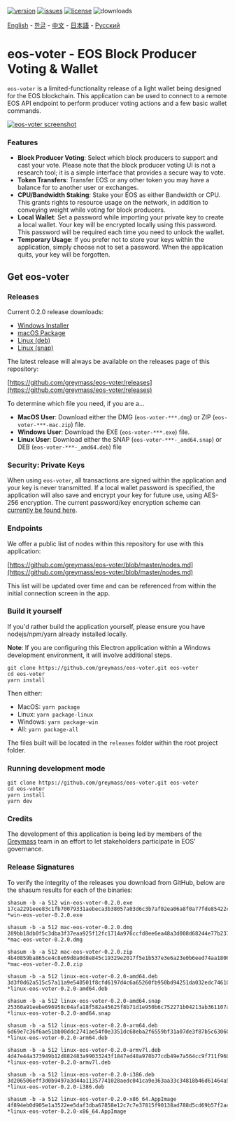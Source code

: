 [![version](https://img.shields.io/github/release/greymass/eos-voter/all.svg)](https://github.com/greymass/eos-voter/releases)
[![issues](https://img.shields.io/github/issues/greymass/eos-voter.svg)](https://github.com/greymass/eos-voter/issues)
[![license](https://img.shields.io/badge/license-MIT-blue.svg)](https://raw.githubusercontent.com/greymass/eos-voter/master/LICENSE)
![downloads](https://img.shields.io/github/downloads/greymass/eos-voter/total.svg)

[English](https://github.com/greymass/eos-voter/blob/master/README.md) - [한글](https://github.com/greymass/eos-voter/blob/master/README.kr.md) - [中文](https://github.com/greymass/eos-voter/blob/master/README.zh.md) - [日本語](https://github.com/greymass/eos-voter/blob/master/README.ja.md) - [Русский](https://github.com/greymass/eos-voter/blob/master/README.ru.md)

# eos-voter - EOS Block Producer Voting & Wallet

`eos-voter` is a limited-functionality release of a light wallet being designed for the EOS blockchain. This application can be used to connect to a remote EOS API endpoint to perform producer voting actions and a few basic wallet commands.

[![eos-voter screenshot](https://raw.githubusercontent.com/greymass/eos-voter/master/eos-voter.png)](https://raw.githubusercontent.com/greymass/eos-voter/master/eos-voter.png)

### Features

- **Block Producer Voting**: Select which block producers to support and cast your vote. Please note that the block producer voting UI is not a research tool; it is a simple interface that provides a secure way to vote.
- **Token Transfers**: Transfer EOS or any other token you may have a balance for to another user or exchanges.
- **CPU/Bandwidth Staking**: Stake your EOS as either Bandwidth or CPU. This grants rights to resource usage on the network, in addition to conveying weight while voting for block producers.
- **Local Wallet**: Set a password while importing your private key to create a local wallet. Your key will be encrypted locally using this password. This password will be required each time you need to unlock the wallet.
- **Temporary Usage**: If you prefer not to store your keys within the application, simply choose not to set a password. When the application quits, your key will be forgotten.

## Get eos-voter

### Releases

Current 0.2.0 release downloads:

- [Windows Installer](https://github.com/greymass/eos-voter/releases/download/v0.2.0/win-eos-voter-0.2.0.exe)
- [macOS Package](https://github.com/greymass/eos-voter/releases/download/v0.2.0/mac-eos-voter-0.2.0.dmg)
- [Linux (deb)](https://github.com/greymass/eos-voter/releases/download/v0.2.0/linux-eos-voter-0.2.0-amd64.snap)
- [Linux (snap)](https://github.com/greymass/eos-voter/releases/download/v0.2.0/linux-eos-voter-0.2.0-amd64.snap)

The latest release will always be available on the releases page of this repository:

[https://github.com/greymass/eos-voter/releases](https://github.com/greymass/eos-voter/releases)

To determine which file you need, if you are a...

- **MacOS User**: Download either the DMG (`eos-voter-***.dmg`) or ZIP (`eos-voter-***-mac.zip`) file.
- **Windows User**: Download the EXE (`eos-voter-***.exe`) file.
- **Linux User**: Download either the SNAP (`eos-voter-***-_amd64.snap`) or DEB (`eos-voter-***-_amd64.deb`) file

### Security: Private Keys

When using `eos-voter`, all transactions are signed within the application and your key is never transmitted. If a local wallet password is specified, the application will also save and encrypt your key for future use, using AES-256 encryption. The current password/key encryption scheme can [currently be found here](https://github.com/aaroncox/eos-voter/blob/master/app/shared/actions/wallet.js#L71-L86).

### Endpoints

We offer a public list of nodes within this repository for use with this application:

[https://github.com/greymass/eos-voter/blob/master/nodes.md](https://github.com/greymass/eos-voter/blob/master/nodes.md)

This list will be updated over time and can be referenced from within the initial connection screen in the app.

### Build it yourself

If you'd rather build the application yourself, please ensure you have nodejs/npm/yarn already installed locally.

**Note**: If you are configuring this Electron application within a Windows development environment, it will involve additional steps.

```
git clone https://github.com/greymass/eos-voter.git eos-voter
cd eos-voter
yarn install
```

Then either:

- MacOS: `yarn package`
- Linux: `yarn package-linux`
- Windows: `yarn package-win`
- All: `yarn package-all`

The files built will be located in the `releases` folder within the root project folder.

### Running development mode

```
git clone https://github.com/greymass/eos-voter.git eos-voter
cd eos-voter
yarn install
yarn dev
```

### Credits

The development of this application is being led by members of the [Greymass](https://greymass.com) team in an effort to let stakeholders participate in EOS’ governance.

### Release Signatures

To verify the integrity of the releases you download from GitHub, below are the shasum results for each of the binaries:

```
shasum -b -a 512 win-eos-voter-0.2.0.exe
17ca2291eee83c1fb70079331aebeca3b38057a03d6c3b7af02ea06a8f0a77fde85422cc35d4353715e8e64ff55499cfe400c83bfa3aab212691c8b352430cb9 *win-eos-voter-0.2.0.exe

shasum -b -a 512 mac-eos-voter-0.2.0.dmg
289bb18db0f5c3dba3f37eaa925f12fc1714a976ccfd8ee6ea48a3d008d68244e77b2375622d7557f2aab74557a64e11a6d33057e363674908b74ce232c4d4cd *mac-eos-voter-0.2.0.dmg

shasum -b -a 512 mac-eos-voter-0.2.0.zip
4b40859ba865ce4c8e69d8a0d8e845c19329e2017f5e1b537e3e6a23e0b6eed74aa1806603f018037edab784e45ad707ffbf00e1e4145c74f7a41d55d5bf5ec4 *mac-eos-voter-0.2.0.zip

shasum -b -a 512 linux-eos-voter-0.2.0-amd64.deb
3d3f0d62a515c57a11a9e540501f8cfd6197d4c6a65260fb950bd94251da032edc7461088c84f92651b528afbba50e508e4dfd7f60d8e1ad7cd31e726b99d189 *linux-eos-voter-0.2.0-amd64.deb

shasum -b -a 512 linux-eos-voter-0.2.0-amd64.snap
25360a91eebe696958c04afa18f582a45625f8b71d1e950b6c752271b04213ab361107a845075d7e3c182154c48b976eb5591a5cde9d4dc32dc41d594cfa00e4 *linux-eos-voter-0.2.0-amd64.snap

shasum -b -a 512 linux-eos-voter-0.2.0-arm64.deb
6d69e7c36f6ae51bb00ddc2741ae54f0e3351dc68eba2f6559bf31a07de3f87b5c63060cae187fe2993ffcc9e24365036234a0ddb741474c83cbde581690e7e9 *linux-eos-voter-0.2.0-arm64.deb

shasum -b -a 512 linux-eos-voter-0.2.0-armv7l.deb
4d47e44a373949b12d882483a99033243f1847ed48a978b77cdb49e7a564cc9f711f960cc0e04939777867377b997926226c1b52bbfa143c2412cc2bb9a84746 *linux-eos-voter-0.2.0-armv7l.deb

shasum -b -a 512 linux-eos-voter-0.2.0-i386.deb
3d206506eff3d0b9497a3d44a11357741028aedc041ca9e363aa33c34818b46d61464a540e6d2ecd4bac354ce3d04e52256805531b620dc7ab552a9b6b628366 *linux-eos-voter-0.2.0-i386.deb

shasum -b -a 512 linux-eos-voter-0.2.0-x86_64.AppImage
4f894eb0d905e1a3522ee5daf3dba67858e12c7c7e37815f90138ad788d5cd69b57f2acbffbf57ffa35fd5b8efd0c4e6294b47dd336674b65d0c703cb617c3ea *linux-eos-voter-0.2.0-x86_64.AppImage
```
